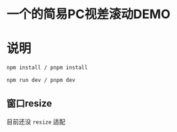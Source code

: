 # 一个的简易PC视差滚动DEMO

# 说明

```bat
npm install / pnpm install

npm run dev / pnpm dev
```

## 窗口resize

目前还没 `resize` 适配
